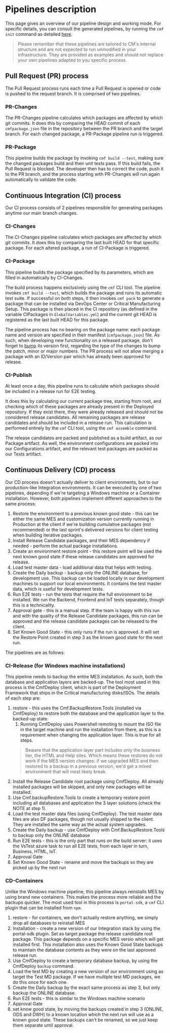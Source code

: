 # Pipelines description
This page gives an overview of our pipeline design and working mode. For specific details, you can consult the generated pipelines, by running the `cmf init` command as detailed [here](./index.md).     
    
> Please remember that these pipelines are tailored to CM's internal structure and are not expected to run unmodified in your infrastructure. They are provided as examples and should not replace your own pipelines adapted to you specific process.

## Pull Request (PR) process
The Pull Request process runs each time a Pull Request is opened or code is pushed to the request branch. It is comprised of two pipelines.

### PR-Changes
The PR-Changes pipeline calculates which packages are affected by which git commits. It does this by comparing the HEAD commit of each `cmfpackage.json` file in the repository between the PR branch and the target branch. For each changed package, a PR-Package pipeline run is triggered.

### PR-Package
This pipeline builds the package by invoking `cmf build --test`, making sure the changed packages build and their unit tests pass. If this build fails, the Pull Request is blocked. The developer then has to correct the code, push it to the PR branch, and the process starting with PR-Changes will run again automatically to validate the code.

## Continuous Integration (CI) process
Our CI process consists of 2 pipelines responsible for generating packages anytime our main branch changes. 

### CI-Changes
The CI-Changes pipeline calculates which packages are affected by which git commits. It does this by comparing the last built HEAD for that specific package. For each altered package, a run of CI-Package is triggered.

### CI-Package
This pipeline builds the package specified by its parameters, which are filled in automatically by CI-Changes.

The build process happens exclusively using the `cmf` CLI tool. The pipeline invokes `cmf build --test`, which builds the package and runs its automatic test suite. If successful on both steps, it then invokes `cmf pack` to generate a package that can be installed via DevOps Center or Critical Manufacturing Setup. This package is then placed in the CI repository (as defined in the variable CIPackages in `GlobalVariables.yml`) and the current git HEAD is registered as the last built HEAD for this package.

The pipeline process has no bearing on the package name: each package name and version are specified in their manifest (`cmfpackage.json`) file. As such, when developing new functionality on a released package, don't forget to [bump](../commands/bump.md) its version first, regarding the type of the changes to bump the patch, minor or major numbers. The PR process will not allow merging a package with an ID/Version pair which has already been approved for release.

### CI-Publish
At least once a day, this pipeline runs to calculate which packages should be included in a release run for E2E testing.

It does this by calculating our current package tree, starting from root, and checking which of these packages are already present in the Deployed repository. If they exist there, they were already released and should not be considered release candidates. All remaining packages are release candidates and should be included in a release run. This calculation is performed entirely by the `cmf`  CLI tool, using the `cmf assemble` command.

The release candidates are packed and published as a build artifact, as our Package artifact. As well, the environment configurations are packed into our Configurations artifact, and the relevant test packages are packed as our Tests artifact.

## Continuous Delivery (CD) process
Our CD process doesn't actually deliver to client environments, but to our production-like Integration environments. It can be executed by one of two pipelines, depending if we're targeting a Windows machine or a Container installation. However, both pipelines implement different approaches to the same process:

1. Restore the environment to a previous known good state - this can be either the same MES and customization version currently running in Production at the client if we're building cumulative packages (not recommended) or the last sprint's delivered versions for client testing when building iterative packages.
1. Install Release Candidate packages, and their MES dependency if needed - perform the actual package installations.
1. Create an environment restore point - this restore point will be used the next known good state if these release candidates are approved for release.
1. Load test master data - load additional data that helps with testing.
1. Create the Daily backup - backup only the ONLINE database, for development use. This backup can be loaded locally in our development machines to support our local environments. It contains the test master data, which is useful for development tests.
1. Run E2E tests - run the tests that require the full environment to be installed. We run the Backend, Frontend and IoT tests separately, though this is a technicality.
1. Approval gate - this is a manual step. If the team is happy with this run and with the quality of the Release Candidate packages, this run can be approved and the release candidate packages can be released to the client. 
1. Set Known Good State - this only runs if the run is approved. It will set the Restore Point created in step 3 as the known good state for the next run.

The pipelines are as follows:

### CI-Release (for Windows machine installations)
This pipeline needs to backup the entire MES installation. As such, both the database and application layers are backed-up. The tool most used in this process is the CmfDeploy client, which is part of the Deployment Framework that ships in the Critical manufacturing disks/ISOs. The details of each step are:

1. restore - this uses the Cmf.BackupRestore.Tools (installed via CmfDeploy) to restore both the database and the application layer to the backed-up state. 
	1. Running CmfDeploy uses Powershell remoting to mount the ISO file in the target machine and run the installation from there, as this is a requirement when changing the application layer. This is true for all steps.
	> Beware that the application layer part includes only the business tier, the HTML and Help sites. Which means these restores do not work if the MES version changes: if we upgraded MES and then restored to a backup in a previous version, we'd get a mixed environment that will most likely break.
1. Install the Release Candidate root package using CmfDeploy. All already installed packages will be skipped, and only new packages will be installed.
1. Use Cmf.backupRestore.Tools to create a temporary restore point including all databases and application the 3 layer solutions (check the NOTE at step 1).
1. Load the test master data files (using CmfDeploy). The test master data files are also DF packages, though not usually shipped to the client. They are installed the same way as the actual system upgrades.
1. Create the Daily backup - use CmfDeploy with Cmf.BackupRestore.Tools to backup only the ONLINE database
1. Run E2E tests - this is the only part that runs on the build server: it uses the VsTest azure task to run all E2E tests, from each layer in turn, Business, HTML, IoT.
1. Approval Gate
1. Set Known Good State - rename and move the backups so they are picked up by the next run

### CD-Containers
Unlike the Windows machine pipeline, this pipeline always reinstalls MES by using brand new containers. This makes the process more reliable and the backups quicker. The most used tool in this process is `portal-sdk`, a `cmf` CLI plugin that can be installed from `npm`.

1. restore - for containers, we don't actually restore anything, we simply drop all databases to reinstall MES
1. Installation - create a new version of our Integration stack by using the portal-sdk plugin. Set as target package the release candidate root package. This package depends on a specific MES versio which will get installed first. This installation also uses the Known Good State backups to maintain the database contents as they were on the last approved release run.
1. Use CmfDeploy to create a temporary database backup, by using the CmfDeploy `backup` command.
1. Load the test MD by creating a new version of our environment using as target the Test MD package. If we have multiple test MD packages, we do this once for each one.
1. Create the Daily backup by the exact same process as step 3, but only backup the ONLINE database.
1. Run E2E tests - this is similar to the Windows machine scenario
1. Approval Gate
1. set know good state, by moving the backups created in step 3 (ONLINE, ODS and DWH) to a known location which the next run will use as a known good state. These backups can't be renamed, so we just keep them separate until approval.